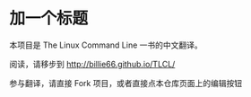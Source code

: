 # 加一个标题

本项目是 The Linux Command Line 一书的中文翻译。

阅读，请移步到 <http://billie66.github.io/TLCL/>

参与翻译，请直接 Fork 项目，或者直接点本仓库页面上的编辑按钮
